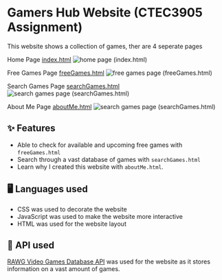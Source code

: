 # Gamers Hub Website (CTEC3905 Assignment)

This website shows a collection of games, ther are 4 seperate pages

Home Page [index.html](https://github.com/CTEC3905-2022/assignment-DV52352352/blob/master/index.html)
![home page (index.html)](https://github.com/CTEC3905-2022/assignment-DV52352352/blob/master/images/home_page_screenshot.png)

Free Games Page [freeGames.html](https://github.com/CTEC3905-2022/assignment-DV52352352/blob/master/freeGames.html)
![free games page (freeGames.html)](https://github.com/CTEC3905-2022/assignment-DV52352352/blob/master/images/free_games_page_screenshot.png)

Search Games Page [searchGames.html](https://github.com/CTEC3905-2022/assignment-DV52352352/blob/master/searchGames.html)
![search games page (searchGames.html)](https://github.com/CTEC3905-2022/assignment-DV52352352/blob/master/images/search_games_page_screenshot.png)

About Me Page [aboutMe.html](https://github.com/CTEC3905-2022/assignment-DV52352352/blob/master/aboutMe.html)
![search games page (searchGames.html)](https://github.com/CTEC3905-2022/assignment-DV52352352/blob/master/images/about_me_page_screenshot.png)

## ✨ Features

- Able to check for available and upcoming free games with `freeGames.html`
- Search through a vast database of games with `searchGames.html`
- Learn why I created this website with `aboutMe.html`.

## 🖥️ Languages used

- CSS was used to decorate the website 
- JavaScript was used to make the website more interactive
- HTML was used for the website layout

## 🔎 API used

[RAWG Video Games Database API](https://rawg.io/apidocs) was used for the website as it stores information on a vast amount of games.
